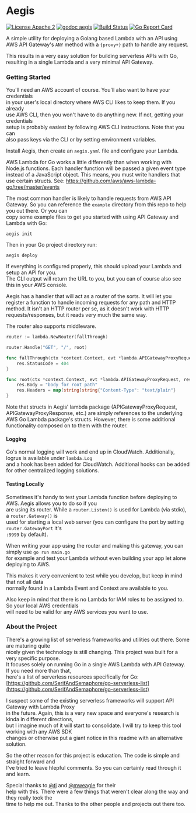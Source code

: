 # Aegis

[![License Apache 2](https://img.shields.io/badge/license-Apache%202-blue.svg)](https://github.com/tmaiaroto/aegis/blob/master/LICENSE) [![godoc aegis](https://img.shields.io/badge/godoc-reference-blue.svg)](http://godoc.org/github.com/tmaiaroto/aegis) [![Build Status](https://travis-ci.org/tmaiaroto/aegis.svg?branch=master)](https://travis-ci.org/tmaiaroto/aegis) [![Go Report Card](https://goreportcard.com/badge/github.com/tmaiaroto/aegis)](https://goreportcard.com/report/github.com/tmaiaroto/aegis)

A simple utility for deploying a Golang based Lambda with an API using   
AWS API Gateway's `ANY` method with a `{proxy+}` path to handle any request.

This results in a very easy solution for building serverless APIs with Go,  
resulting in a single Lambda and a very minimal API Gateway.

### Getting Started

You'll need an AWS account of course. You'll also want to have your credentials  
in your user's local directory where AWS CLI likes to keep them. If you already  
use AWS CLI, then you won't have to do anything new. If not, getting your credentials  
setup is probably easiest by following AWS CLI instructions. Note that you can   
also pass keys via the CLI or by setting environment variables.

Install Aegis, then create an `aegis.yaml` file and configure your Lambda.

AWS Lambda for Go works a little differently than when working with Node.js functions.
Each handler function will be passed a given event type instead of a JavaScript object.
This means, you must write handlers that use certain structs.
See: https://github.com/aws/aws-lambda-go/tree/master/events

The most common handler is likely to handle requests from AWS API Gateway.
So you can reference the `example` directory from this repo to help you out there. Or you can  
copy some example files to get you started with using API Gateway and Lambda with Go:

```
aegis init
```

Then in your Go project directory run:

```
aegis deploy
```

If everything is configured properly, this should upload your Lambda and setup an API for you.  
The CLI output will return the URL to you, but you can of course also see this in your AWS console.

Aegis has a handler that will act as a router of the sorts. It will let you register a function to 
handle incoming requests for any path and HTTP method. It isn't an HTTP router per se, as it doesn't 
work with HTTP requests/responses, but it reads very much the same way.

The router also supports middleware.

```go
router := lambda.NewRouter(fallThrough)

router.Handle("GET", "/", root)

func fallThrough(ctx *context.Context, evt *lambda.APIGatewayProxyRequest, res *lambda.APIGatewayProxyResponse, params url.Values) {
    res.StatusCode = 404
}

func root(ctx *context.Context, evt *lambda.APIGatewayProxyRequest, res *lambda.APIGatewayProxyResponse, params url.Values) {
    res.Body = "body for root path"
    res.Headers = map[string]string{"Content-Type": "text/plain"}
}
```

Note that structs in Aegis' lambda package (APIGatewayProxyRequest, APIGatewayProxyResponse, etc.) are
simply references to the underlying AWS Go Lambda package's structs. However, there is some additional
functionality composed on to them with the router.

#### Logging

Go's normal logging will work and end up in CloudWatch. Additionally, logrus is available under `lambda.Log`  
and a hook has been added for CloudWatch. Additional hooks can be added for other centralized logging solutions.

#### Testing Locally

Sometimes it's handy to test your Lambda function before deploying to AWS. Aegis allows you to do so if you  
are using its router. While a `router.Listen()` is used for Lambda \(via stdio\), a `router.Gateway()` is   
used for starting a local web server \(you can configure the port by setting `router.GatewayPort` it's  
`:9999` by default\).

When writing your app using the router and making this gateway, you can simply use `go run main.go`   
for example and test your Lambda without even building your app let alone deploying to AWS.

This makes it very convenient to test while you develop, but keep in mind that not all data  
normally found in a Lambda Event and Context are available to you.

Also keep in mind that there is no Lambda for IAM roles to be assigned to. So your local AWS credentials   
will need to be valid for any AWS services you want to use.

### About the Project

There's a growing list of serverless frameworks and utilities out there. Some are maturing quite  
nicely given the technology is still changing. This project was built for a very specific purpose.  
It focuses solely on running Go in a single AWS Lambda with API Gateway. If you need more than that,   
here's a list of serverless resources specifically for Go: [https://github.com/SerifAndSemaphore/go-serverless-list](https://github.com/SerifAndSemaphore/go-serverless-list)

I suspect some of the existing serverless frameworks will support API Gateway with Lambda Proxy   
in the future. Again, this is a very new space and everyone's research is kinda in different directions,  
but I imagine much of it will start to consolidate. I will try to keep this tool working with any AWS SDK   
changes or otherwise put a giant notice in this readme with an alternative solution.

So the other reason for this project is education. The code is simple and straight forward and  
I've tried to leave hlepful comments. So you can certainly read through it and learn.

Special thanks to [@tj](https://github.com/tj) and [@mweagle](https://github.com/mweagle) for their  
help with this. There were a few things that weren't clear along the way and they really took the   
time to help me out. Thanks to the other people and projects out there too.

